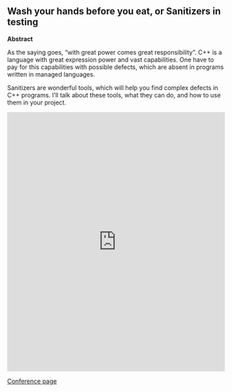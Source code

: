 ## Wash your hands before you eat, or Sanitizers in testing

**Abstract**

As the saying goes, “with great power comes great responsibility”. 
C++ is a language with great expression power and vast capabilities. 
One have to pay for this capabilities with possible defects, 
which are absent in programs written in managed languages.

Sanitizers are wonderful tools, which will help you find complex 
defects in C++ programs. I’ll talk about these tools, 
what they can do, and how to use them in your project.

<script async class="speakerdeck-embed" data-slide="2" data-id="bcb48dac52af45049d477d8ab9d4b389" data-ratio="1.77777777777778" src="//speakerdeck.com/assets/embed.js"></script>

<iframe width="100%" height="600" src="https://www.youtube.com/embed/Aeu7abIKgGs" frameborder="0" allowfullscreen></iframe>

[Conference page](https://heisenbug-piter.ru/talks/wash-your-hands-before-eating-or-sanitizer-in-testing/)

